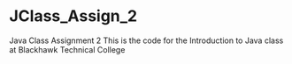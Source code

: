 # JClass_Assign_2
Java Class Assignment 2
This is the code for the Introduction to Java class at Blackhawk Technical College
